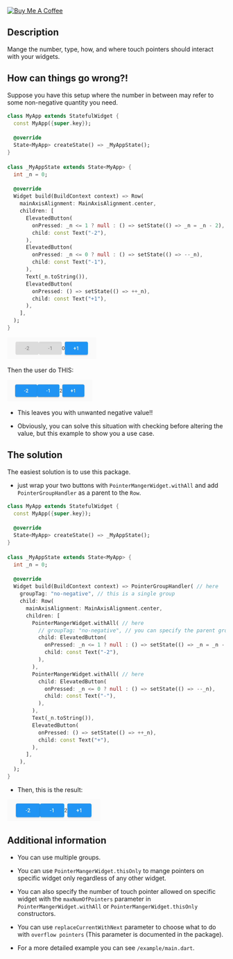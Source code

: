 <a href="https://www.buymeacoffee.com/bola" target="_blank"><img src="https://cdn.buymeacoffee.com/buttons/default-orange.png" alt="Buy Me A Coffee" height="41" width="174"></a>

## Description

Mange the number, type, how, and where touch pointers should interact with your widgets.

## How can things go wrong?!

Suppose you have this setup where the number in between may refer to some non-negative quantity you need.

```dart
class MyApp extends StatefulWidget {
  const MyApp({super.key});

  @override
  State<MyApp> createState() => _MyAppState();
}

class _MyAppState extends State<MyApp> {
  int _n = 0;

  @override
  Widget build(BuildContext context) => Row(
    mainAxisAlignment: MainAxisAlignment.center,
    children: [
      ElevatedButton(
        onPressed: _n <= 1 ? null : () => setState(() => _n = _n - 2), 
        child: const Text("-2"),
      ),
      ElevatedButton(
        onPressed: _n <= 0 ? null : () => setState(() => --_n), 
        child: const Text("-1"),
      ),
      Text(_n.toString()),
      ElevatedButton(
        onPressed: () => setState(() => ++_n), 
        child: const Text("+1"),
      ),
    ],
  );
}
```

<img src="https://raw.githubusercontent.com/BolaAshEf/pointer_manger/master/assets/preview.gif" height="50px" alt="preview"/>


Then the user do THIS:

<img src="https://raw.githubusercontent.com/BolaAshEf/pointer_manger/master/assets/error.gif" height="50px" alt="error"/>

* This leaves you with unwanted negative value!!

* Obviously, you can solve this situation with checking before altering the value, but this example to show you a use case.

## The solution

The easiest solution is to use this package.

* just wrap your two buttons with `PointerMangerWidget.withAll` and add `PointerGroupHandler` as a parent to the `Row`.

```dart
class MyApp extends StatefulWidget {
  const MyApp({super.key});

  @override
  State<MyApp> createState() => _MyAppState();
}

class _MyAppState extends State<MyApp> {
  int _n = 0;

  @override
  Widget build(BuildContext context) => PointerGroupHandler( // here
    groupTag: "no-negative", // this is a single group
    child: Row(
      mainAxisAlignment: MainAxisAlignment.center,
      children: [
        PointerMangerWidget.withAll( // here
          // groupTag: "no-negative", // you can specify the parent group tag.
          child: ElevatedButton(
            onPressed: _n <= 1 ? null : () => setState(() => _n = _n - 2), 
            child: const Text("-2"),
          ),
        ),
        PointerMangerWidget.withAll( // here
          child: ElevatedButton(
            onPressed: _n <= 0 ? null : () => setState(() => --_n), 
            child: const Text("-"),
          ),
        ),
        Text(_n.toString()),
        ElevatedButton(
          onPressed: () => setState(() => ++_n), 
          child: const Text("+"),
        ),
      ],
    ),
  );
}
```

* Then, this is the result:

<img src="https://raw.githubusercontent.com/BolaAshEf/pointer_manger/master/assets/solution.gif" height="50px" alt="solution"/>


## Additional information

* You can use multiple groups.

* You can use `PointerMangerWidget.thisOnly` to mange pointers on specific widget only regardless of any other widget.

* You can also specify the number of touch pointer allowed on specific widget with the `maxNumOfPointers` parameter in `PointerMangerWidget.withAll` or `PointerMangerWidget.thisOnly` constructors.

* You can use `replaceCurrentWithNext` parameter to choose what to do with `overflow pointers`
(This parameter is documented in the package).

* For a more detailed example you can see `/example/main.dart`.
